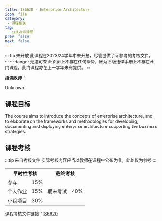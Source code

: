 ```yaml
---
title: IS6620 - Enterprise Architecture
icon: file
category:
 - 课程相关
tag:
 - 公共选修课程
prev: false
next: false
---
```


::: tip 未开放
此课程在2023/24学年中未开放，尽管提供了可参考的考核文件。
:::
::: danger 无迹可查
此页面上不存在任何评价，因为旧版选课手册上不存在此门课程，此门课程亦在上一学年未有提供。
:::

**授课教师：**

Unknown.

## 课程目标

The course aims to introduce the concepts of enterprise architecture, and to elaborate on the frameworks and methodologies for developing, documenting and deploying enterprise architecture supporting the business strategies.

## 课程考核

:::tip 来自考核文件
实际考核内容应当以教师在课程中公布为准，此处仅为参考
:::

<table>
    <tr>
        <th colspan=2>
            平时性考核
        </th>
        <th colspan=2>
            最终考核
        </th>
    </tr>
    <tr>
        <td>
            参与
        </td>
        <td>
            15%
        </td>
        <td rowspan=3>
            期末考试
        </td>
        <td rowspan=3>
            40%
        </td>
    </tr>
    <tr>
        <td>
            个人作业
        </td>
        <td>
            15%
        </td>
    </tr>
    <tr>
        <td>
            小组项目
        </td>
        <td>
            30%
        </td>
    </tr>
</table>

课程考核文件链接：[IS6620](https://www.cityu.edu.hk/catalogue/pg/202223/course/IS6620.pdf)
